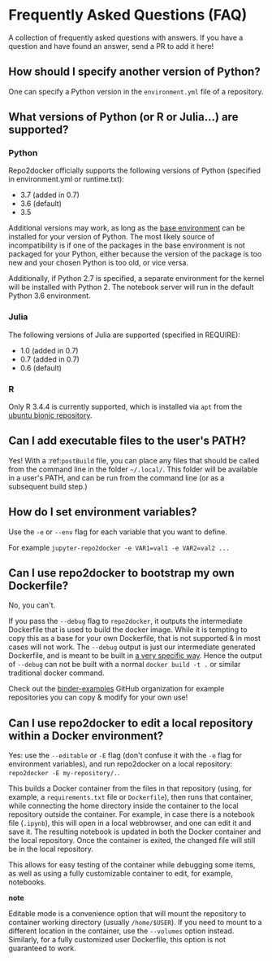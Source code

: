# Frequently Asked Questions (FAQ)

A collection of frequently asked questions with answers. If you have a question
and have found an answer, send a PR to add it here!

## How should I specify another version of Python?

One can specify a Python version in the ``environment.yml`` file of a repository.

## What versions of Python (or R or Julia...) are supported?

### Python

Repo2docker officially supports the following versions of Python (specified in environment.yml or runtime.txt):

- 3.7 (added in 0.7)
- 3.6 (default)
- 3.5

Additional versions may work, as long as the
[base environment](https://github.com/jupyter/repo2docker/blob/master/repo2docker/buildpacks/conda/environment.yml)
can be installed for your version of Python.
The most likely source of incompatibility is if one of the packages
in the base environment is not packaged for your Python,
either because the version of the package is too new and your chosen Python is too old,
or vice versa.

Additionally, if Python 2.7 is specified,
a separate environment for the kernel will be installed with Python 2.
The notebook server will run in the default Python 3.6 environment.

### Julia

The following versions of Julia are supported (specified in REQUIRE):

- 1.0 (added in 0.7)
- 0.7 (added in 0.7)
- 0.6 (default)

### R

Only R 3.4.4 is currently supported, which is installed via `apt` from the
[ubuntu bionic repository](https://packages.ubuntu.com/bionic/r-base).

## Can I add executable files to the user's PATH?

Yes! With a :ref:`postBuild` file, you can place any files that should be called
from the command line in the folder ``~/.local/``. This folder will be
available in a user's PATH, and can be run from the command line (or as
a subsequent build step.)

## How do I set environment variables?

Use the `-e` or `--env` flag for each variable that you want to define.

For example `jupyter-repo2docker -e VAR1=val1 -e VAR2=val2 ...`

## Can I use repo2docker to bootstrap my own Dockerfile?

No, you can't.

If you pass the `--debug` flag to `repo2docker`, it outputs the intermediate
Dockerfile that is used to build the docker image. While it is tempting to copy
this as a base for your own Dockerfile, that is not supported & in most cases
will not work. The `--debug` output is just our intermediate generated
Dockerfile, and is meant to be built in
[a very specific way](https://github.com/jupyter/repo2docker/blob/master/repo2docker/detectors.py#L381).
Hence the output of `--debug` can not be built with a normal `docker build -t .`
or similar traditional docker command.

Check out the [binder-examples](http://github.com/binder-examples/) GitHub
organization for example repositories you can copy & modify for your own use!

## Can I use repo2docker to edit a local repository within a Docker environment?

Yes: use the `--editable` or `-E` flag (don't confuse it with the `-e`
flag for environment variables), and run repo2docker on a local
repository: `repo2docker -E my-repository/.`.

This builds a Docker container from the files in that repository
(using, for example, a `requirements.txt` file or `Dockerfile`), then
runs that container, while connecting the home directory inside the
container to the local repository outside the container. For example,
in case there is a notebook file (`.ipynb`), this will open in a local
webbrowser, and one can edit it and save it. The resulting notebook is
updated in both the Docker container and the local repository. Once
the container is exited, the changed file will still be in the local
repository.

This allows for easy testing of the container while debugging some
items, as well as using a fully customizable container to edit, for
example, notebooks.

**note**

Editable mode is a convenience option that will mount the repository
to container working directory (usually `/home/$USER`). If you need to
mount to a different location in the container, use the `--volumes`
option instead. Similarly, for a fully customized user Dockerfile,
this option is not guaranteed to work.
